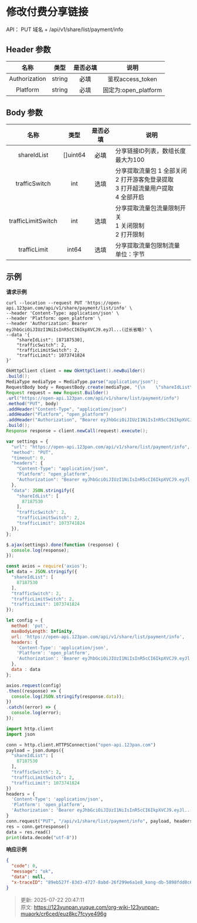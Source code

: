 # 修改付费分享链接

API： PUT 域名 + /api/v1/share/list/payment/info

## Header 参数
| **名称** | **类型** | **是否必填** | **说明** |
| :---: | :---: | :---: | :---: |
| Authorization | string | <font style="color:#000000;">必填</font> | 鉴权access_token |
| Platform | string | 必填 | 固定为:open_platform |


## Body 参数
| **名称** | **类型** | **是否必填** | **说明** |
| :---: | :---: | :---: | --- |
| shareIdList | []uint64 | <font style="color:#000000;">必填</font> | 分享链接ID列表，数组长度最大为100 |
| trafficSwitch   | int | 选填 | 分享提取流量包   1 全部关闭<br/>2 打开游客免登录提取<br/>3 打开超流量用户提取<br/>4 全部开启 |
| trafficLimitSwitch | int | 选填 | 分享提取流量包流量限制开关<br/>1 关闭限制<br/>2 打开限制 |
| trafficLimit   | int64 | 选填 | 分享提取流量包限制流量<br/>单位：字节 |


## 示例
**请求示例**

```shell
curl --location --request PUT 'https://open-api.123pan.com/api/v1/share/payment/list/info' \
--header 'Content-Type: application/json' \
--header 'Platform: open_platform' \
--header 'Authorization: Bearer eyJhbGciOiJIUzI1NiIsInR5cCI6IkpXVCJ9.eyJl...(过长省略)' \
--data '{
    "shareIdList": [87187530],
    "trafficSwitch": 2,
    "trafficLimitSwitch": 2,
    "trafficLimit": 1073741824
}'
```

```java
OkHttpClient client = new OkHttpClient().newBuilder()
.build();
MediaType mediaType = MediaType.parse("application/json");
RequestBody body = RequestBody.create(mediaType, "{\n    \"shareIdList\": [87187530],\n    \"trafficSwitch\": 2,\n    \"trafficLimitSwitch\": 2,\n    \"trafficLimit\": 1073741824\n}");
Request request = new Request.Builder()
.url("https://open-api.123pan.com/api/v1/share/list/payment/info")
.method("PUT", body)
.addHeader("Content-Type", "application/json")
.addHeader("Platform", "open_platform")
.addHeader("Authorization", "Bearer eyJhbGciOiJIUzI1NiIsInR5cCI6IkpXVCJ9.eyJl...(过长省略)")
.build();
Response response = client.newCall(request).execute();
```

```javascript
var settings = {
  "url": "https://open-api.123pan.com/api/v1/share/list/payment/info",
  "method": "PUT",
  "timeout": 0,
  "headers": {
    "Content-Type": "application/json",
    "Platform": "open_platform",
    "Authorization": "Bearer eyJhbGciOiJIUzI1NiIsInR5cCI6IkpXVCJ9.eyJl...(过长省略)"
  },
  "data": JSON.stringify({
    "shareIdList": [
      87187530
    ],
    "trafficSwitch": 2,
    "trafficLimitSwitch": 2,
    "trafficLimit": 1073741824
  }),
};

$.ajax(settings).done(function (response) {
  console.log(response);
});
```

```javascript
const axios = require('axios');
let data = JSON.stringify({
  "shareIdList": [
    87187530
  ],
  "trafficSwitch": 2,
  "trafficLimitSwitch": 2,
  "trafficLimit": 1073741824
});

let config = {
  method: 'put',
  maxBodyLength: Infinity,
  url: 'https://open-api.123pan.com/api/v1/share/list/payment/info',
  headers: { 
    'Content-Type': 'application/json', 
    'Platform': 'open_platform', 
    'Authorization': 'Bearer eyJhbGciOiJIUzI1NiIsInR5cCI6IkpXVCJ9.eyJl...(过长省略)'
  },
  data : data
};

axios.request(config)
.then((response) => {
  console.log(JSON.stringify(response.data));
})
.catch((error) => {
  console.log(error);
});

```

```python
import http.client
import json

conn = http.client.HTTPSConnection("open-api.123pan.com")
payload = json.dumps({
  "shareIdList": [
    87187530
  ],
  "trafficSwitch": 2,
  "trafficLimitSwitch": 2,
  "trafficLimit": 1073741824
})
headers = {
  'Content-Type': 'application/json',
  'Platform': 'open_platform',
  'Authorization': 'Bearer eyJhbGciOiJIUzI1NiIsInR5cCI6IkpXVCJ9.eyJl...(过长省略)'
}
conn.request("PUT", "/api/v1/share/list/payment/info", payload, headers)
res = conn.getresponse()
data = res.read()
print(data.decode("utf-8"))
```

**响应示例**

```json
{
  "code": 0,
  "message": "ok",
  "data": null,
  "x-traceID": "89eb527f-83d3-4727-8abd-26f299e6a1e8_kong-db-5898fdd8c6-d258b"
}
```



> 更新: 2025-07-22 20:47:11  
> 原文: <https://123yunpan.yuque.com/org-wiki-123yunpan-muaork/cr6ced/euz8kc7fcyye496g>